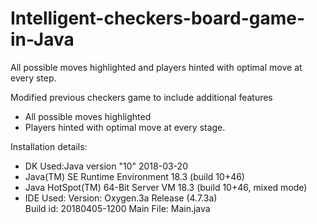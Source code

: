 # Intelligent-checkers-board-game-in-Java
All possible moves highlighted and players hinted with optimal move at every step.

Modified previous checkers game to include additional features 
 - All possible moves highlighted 
 - Players hinted with optimal move at every stage.


Installation details:
- DK Used:Java version "10" 2018-03-20
- Java(TM) SE Runtime Environment 18.3 (build 10+46)
- Java HotSpot(TM) 64-Bit Server VM 18.3 (build 10+46, mixed mode) 
- IDE Used: Version: Oxygen.3a Release (4.7.3a)         
Build id: 20180405-1200
Main File: Main.java



